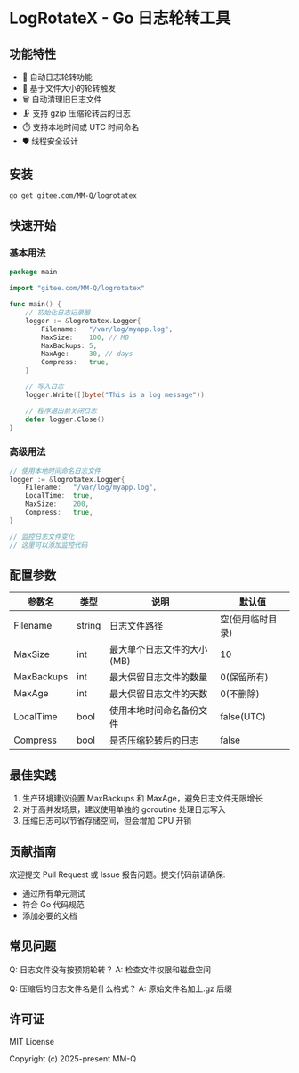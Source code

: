 # LogRotateX - Go 日志轮转工具

## 功能特性

- 📁 自动日志轮转功能
- 🔄 基于文件大小的轮转触发
- 🗑️ 自动清理旧日志文件
- 🗜️ 支持 gzip 压缩轮转后的日志
- ⏱️ 支持本地时间或 UTC 时间命名
- 🛡️ 线程安全设计

## 安装

```bash
go get gitee.com/MM-Q/logrotatex
```

## 快速开始

### 基本用法

```go
package main

import "gitee.com/MM-Q/logrotatex"

func main() {
    // 初始化日志记录器
    logger := &logrotatex.Logger{
        Filename:   "/var/log/myapp.log",
        MaxSize:    100, // MB
        MaxBackups: 5,
        MaxAge:     30, // days
        Compress:   true,
    }

    // 写入日志
    logger.Write([]byte("This is a log message"))

    // 程序退出前关闭日志
    defer logger.Close()
}
```

### 高级用法

```go
// 使用本地时间命名日志文件
logger := &logrotatex.Logger{
    Filename:   "/var/log/myapp.log",
    LocalTime:  true,
    MaxSize:    200,
    Compress:   true,
}

// 监控日志文件变化
// 这里可以添加监控代码
```

## 配置参数

| 参数名     | 类型   | 说明                       | 默认值           |
| ---------- | ------ | -------------------------- | ---------------- |
| Filename   | string | 日志文件路径               | 空(使用临时目录) |
| MaxSize    | int    | 最大单个日志文件的大小(MB) | 10               |
| MaxBackups | int    | 最大保留日志文件的数量     | 0(保留所有)      |
| MaxAge     | int    | 最大保留日志文件的天数     | 0(不删除)        |
| LocalTime  | bool   | 使用本地时间命名备份文件   | false(UTC)       |
| Compress   | bool   | 是否压缩轮转后的日志       | false            |

## 最佳实践

1. 生产环境建议设置 MaxBackups 和 MaxAge，避免日志文件无限增长
2. 对于高并发场景，建议使用单独的 goroutine 处理日志写入
3. 压缩日志可以节省存储空间，但会增加 CPU 开销

## 贡献指南

欢迎提交 Pull Request 或 Issue 报告问题。提交代码前请确保:

- 通过所有单元测试
- 符合 Go 代码规范
- 添加必要的文档

## 常见问题

Q: 日志文件没有按预期轮转？ 
A: 检查文件权限和磁盘空间

Q: 压缩后的日志文件名是什么格式？
A: 原始文件名加上.gz 后缀

## 许可证

MIT License

Copyright (c) 2025-present MM-Q
